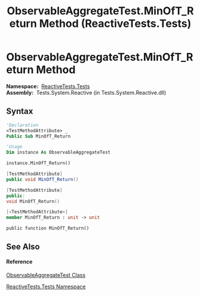 ﻿---
title: ObservableAggregateTest.MinOfT_Return Method  (ReactiveTests.Tests)
TOCTitle: MinOfT_Return Method
ms:assetid: M:ReactiveTests.Tests.ObservableAggregateTest.MinOfT_Return
ms:mtpsurl: https://msdn.microsoft.com/en-us/library/reactivetests.tests.observableaggregatetest.minoft_return(v=VS.103)
ms:contentKeyID: 36620601
ms.date: 06/28/2011
mtps_version: v=VS.103
f1_keywords:
- ReactiveTests.Tests.ObservableAggregateTest.MinOfT_Return
dev_langs:
- CSharp
- JScript
- VB
- FSharp
- c++
---

# ObservableAggregateTest.MinOfT\_Return Method

**Namespace:**  [ReactiveTests.Tests](hh289046\(v=vs.103\).md)  
**Assembly:**  Tests.System.Reactive (in Tests.System.Reactive.dll)

## Syntax

``` vb
'Declaration
<TestMethodAttribute> _
Public Sub MinOfT_Return
```

``` vb
'Usage
Dim instance As ObservableAggregateTest

instance.MinOfT_Return()
```

``` csharp
[TestMethodAttribute]
public void MinOfT_Return()
```

``` c++
[TestMethodAttribute]
public:
void MinOfT_Return()
```

``` fsharp
[<TestMethodAttribute>]
member MinOfT_Return : unit -> unit 
```

``` jscript
public function MinOfT_Return()
```

## See Also

#### Reference

[ObservableAggregateTest Class](hh314823\(v=vs.103\).md)

[ReactiveTests.Tests Namespace](hh289046\(v=vs.103\).md)

